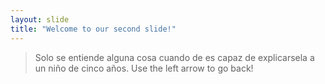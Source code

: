 ```yaml
---
layout: slide
title: "Welcome to our second slide!"
---
```

> Solo se entiende alguna cosa cuando de es capaz de explicarsela a un niño de cinco años.
Use the left arrow to go back!